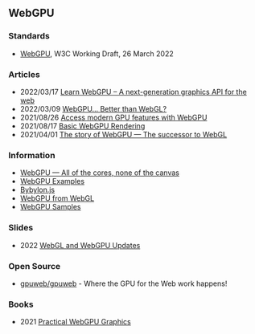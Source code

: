 ## WebGPU


### Standards
- [WebGPU](https://www.w3.org/TR/webgpu/), W3C Working Draft, 26 March 2022



### Articles
- 2022/03/17 [Learn WebGPU – A next-generation graphics API for the web](https://www.freecodecamp.org/news/learn-webgpu-a-next-generation-graphics-api-for-the-web/)
- 2022/03/09 [WebGPU... Better than WebGL?](https://hackaday.com/2022/03/09/webgpu-better-than-webgl/)
- 2021/08/26 [Access modern GPU features with WebGPU](https://web.dev/gpu/)
- 2021/08/17 [Basic WebGPU Rendering](https://dev.to/ndesmic/basic-webgpu-rendering-2kob)
- 2021/04/01 [The story of WebGPU — The successor to WebGL](https://eytanmanor.medium.com/the-story-of-webgpu-the-successor-to-webgl-bf5f74bc036a)


### Information
- [WebGPU — All of the cores, none of the canvas](https://surma.dev/things/webgpu/)
- [WebGPU Examples](https://kitware.github.io/vtk-js/docs/develop_webgpu.html)
- [Bybylon.js](https://www.babylonjs.com/)
- [WebGPU from WebGL](https://webgpufundamentals.org/webgpu/lessons/webgpu-from-webgl.html)
- [WebGPU Samples](https://austin-eng.com/webgpu-samples)


### Slides
- 2022 [WebGL and WebGPU Updates](https://www.khronos.org/assets/uploads/developers/presentations/WebGL_%2B_WebGPU_Updates_Jan_22.pdf)



### Open Source
- [gpuweb/gpuweb](https://github.com/gpuweb/gpuweb) - Where the GPU for the Web work happens!



### Books
- 2021 [Practical WebGPU Graphics](https://books.google.co.kr/books?id=tPQyEAAAQBAJ&printsec=frontcover&redir_esc=y)


